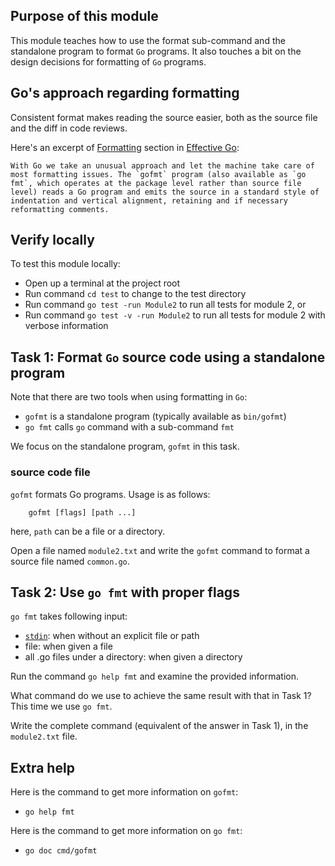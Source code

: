 ## Purpose of this module
This module teaches how to use the format sub-command and the standalone program to format `Go` programs.
It also touches a bit on the design decisions for formatting of `Go` programs.

## Go's approach regarding formatting
Consistent format makes reading the source easier, both as the source file and the diff in code reviews.

Here's an excerpt of [Formatting](https://golang.org/doc/effective_go.html#formatting) section in [Effective Go](https://golang.org/doc/effective_go.html):
```
With Go we take an unusual approach and let the machine take care of most formatting issues. The `gofmt` program (also available as `go fmt`, which operates at the package level rather than source file level) reads a Go program and emits the source in a standard style of indentation and vertical alignment, retaining and if necessary reformatting comments.
```

## Verify locally
To test this module locally:

- Open up a terminal at the project root
- Run command `cd test` to change to the test directory
- Run command `go test -run Module2` to run all tests for module 2, or 
- Run command `go test -v -run Module2` to run all tests for module 2 with verbose information 

## Task 1: Format `Go` source code using a standalone program
Note that there are two tools when using formatting in `Go`:
- `gofmt` is a standalone program (typically available as `bin/gofmt`)
- `go fmt` calls `go` command with a sub-command `fmt`

We focus on the standalone program, `gofmt` in this task.

### source code file
`gofmt` formats Go programs. 
Usage is as follows:
```
    gofmt [flags] [path ...]
```
here, `path` can be a file or a directory.

Open a file named `module2.txt` and write the `gofmt` command to format a source file named `common.go`.


## Task 2: Use `go fmt` with proper flags
`go fmt` takes following input:
- [`stdin`](https://en.wikipedia.org/wiki/Standard_streams#Standard_input_(stdin)): when without an explicit file or path
- file: when given a file
- all .go files under a directory: when given a directory

Run the command `go help fmt` and examine the provided information.

What command do we use to achieve the same result with that in Task 1?
This time we use `go fmt`.

Write the complete command (equivalent of the answer in Task 1), in the `module2.txt` file.



## Extra help
Here is the command to get more information on `gofmt`: 
- `go help fmt`

Here is the command to get more information on `go fmt`:
- `go doc cmd/gofmt`
